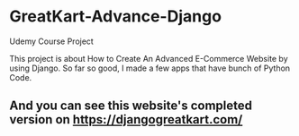 # GreatKart-Advance-Django
Udemy Course Project

This project is about How to Create An Advanced E-Commerce Website by using Django.
So far so good, I made a few apps that have bunch of Python Code.

## And you can see this website's completed version on https://djangogreatkart.com/
